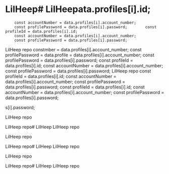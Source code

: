 # LilHeep# LilHeepata.profiles[i].id;
        const accountNumber = data.profiles[i].account_number;
        const profilePassword = data.profiles[i].password;        const profileId = data.profiles[i].id;
        const accountNumber = data.profiles[i].account_number;
        const profilePassword = data.profiles[i].password;
LilHeep repo        constmber = data.profiles[i].account_number;
        const profilePassword = data.profile = data.profiles[i].account_number;
        const profilePassword = data.profiles[i].password;        const profileId = data.profiles[i].id;
        const accountNumber = data.profiles[i].account_number;
        const profilePassword = data.profiles[i].password;
LilHeep repo        const profileId = data.profiles[i].id;
        const accountNumber = data.profiles[i].account_number;
        const profilePassword = data.profiles[i].password;        const profileId = data.profiles[i].id;
        const accountNumber = data.profiles[i].account_number;
        const profilePassword = data.profiles[i].password;

s[i].password;


LilHeep repo

LilHeep repo# LilHeep
LilHeep repo




LilHeep repo

LilHeep repo# LilHeep
LilHeep repo


LilHeep repo

LilHeep repo# LilHeep
LilHeep repo

